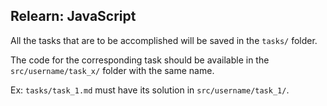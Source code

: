 ## Relearn: JavaScript

All the tasks that are to be accomplished will be saved in the `tasks/` folder.

The code for the corresponding task should be available in the `src/username/task_x/` folder with the same name.

Ex: `tasks/task_1.md` must have its solution in `src/username/task_1/`.

